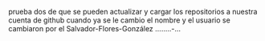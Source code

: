 prueba dos de que se pueden actualizar y cargar los repositorios a nuestra cuenta de github cuando ya se le cambio el nombre y el usuario se cambiaron por el Salvador-Flores-González
........-...